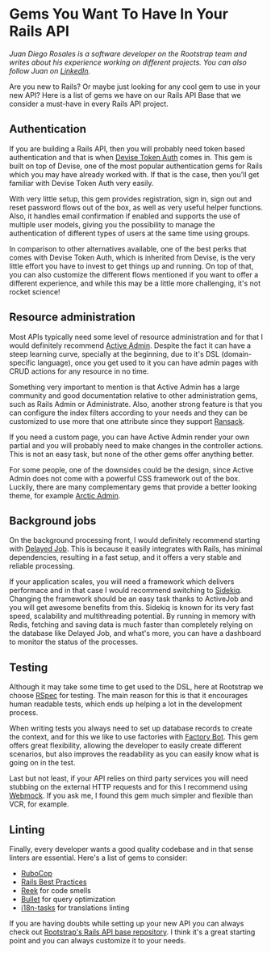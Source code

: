 # Gems You Want To Have In Your Rails API

*Juan Diego Rosales is a software developer on the Rootstrap team and writes about his experience working on different projects. You can also follow Juan on [LinkedIn](www.linkedin.com/in/juan-diego-rosales-02a05a144).*

Are you new to Rails? Or maybe just looking for any cool gem to use in your new API? Here is a list of gems we have on our Rails API Base that we consider a must-have in every Rails API project.

## Authentication
If you are building a Rails API, then you will probably need token based authentication and that is when [Devise Token Auth](https://github.com/lynndylanhurley/devise_token_auth) comes in. This gem is built on top of Devise, one of the most popular authentication gems for Rails which you may have already worked with. If that is the case, then you'll get familiar with Devise Token Auth very easily.

With very little setup, this gem provides registration, sign in, sign out and reset password flows out of the box, as well as very useful helper functions. Also, it handles email confirmation if enabled and supports the use of multiple user models, giving you the possibility to manage the authentication of different types of users at the same time using groups.

In comparison to other alternatives available, one of the best perks that comes with Devise Token Auth, which is inherited from Devise, is the very little effort you have to invest to get things up and running. On top of that, you can also customize the different flows mentioned if you want to offer a different experience, and while this may be a little more challenging, it's not rocket science!

## Resource administration
Most APIs typically need some level of resource administration and for that I would definitely recommend [Active Admin](https://github.com/activeadmin/activeadmin). Despite the fact it can have a steep learning curve, specially at the beginning, due to it's DSL (domain-specific language), once you get used to it you can have admin pages with CRUD actions for any resource in no time.

Something very important to mention is that Active Admin has a large community and good documentation relative to other administration gems, such as Rails Admin or Administrate. Also, another strong feature is that you can configure the index filters according to your needs and they can be customized to use more that one attribute since they support [Ransack](https://github.com/activerecord-hackery/ransack). 

If you need a custom page, you can have Active Admin render your own partial and you will probably need to make changes in the controller actions. This is not an easy task, but none of the other gems offer anything better.

For some people, one of the downsides could be the design, since Active Admin does not come with a powerful CSS framework out of the box. Luckily, there are many complementary gems that provide a better looking theme, for example [Arctic Admin](https://github.com/cprodhomme/arctic_admin).

## Background jobs
On the background processing front, I would definitely recommend starting with [Delayed Job](https://github.com/collectiveidea/delayed_job). This is because it easily integrates with Rails, has minimal dependencies, resulting in a fast setup, and it offers a very stable and reliable processing.

If your application scales, you will need a framework which delivers performace and in that case I would recommend switching to [Sidekiq](https://github.com/mperham/sidekiq). Changing the framework should be an easy task thanks to ActiveJob and you will get awesome benefits from this. Sidekiq is known for its very fast speed, scalability and multithreading potential. By running in memory with Redis, fetching and saving data is much faster than completely relying on the database like Delayed Job, and what's more, you can have a dashboard to monitor the status of the processes.

## Testing
Although it may take some time to get used to the DSL, here at Rootstrap we choose [RSpec](https://github.com/rspec/rspec-rails) for testing. The main reason for this is that it encourages human readable tests, which ends up helping a lot in the development process.

When writing tests you always need to set up database records to create the context, and for this we like to use factories with [Factory Bot](https://github.com/thoughtbot/factory_bot). This gem offers great flexibility, allowing the developer to easily create different scenarios, but also improves the readability as you can easily know what is going on in the test.

Last but not least, if your API relies on third party services you will need stubbing on the external HTTP requests and for this I recommend using [Webmock](https://github.com/bblimke/webmock). If you ask me, I found this gem much simpler and flexible than VCR, for example.

## Linting
Finally, every developer wants a good quality codebase and in that sense linters are essential. Here's a list of gems to consider:

* [RuboCop](https://github.com/rubocop-hq/rubocop-rails)
* [Rails Best Practices](https://github.com/flyerhzm/rails_best_practices)
* [Reek](https://github.com/troessner/reek) for code smells
* [Bullet](https://github.com/flyerhzm/bullet) for query optimization
* [i18n-tasks](https://github.com/glebm/i18n-tasks) for translations linting

If you are having doubts while setting up your new API you can always check out [Rootstrap's Rails API base repository](https://github.com/rootstrap/rails_api_base). I think it's a great starting point and you can always customize it to your needs.
